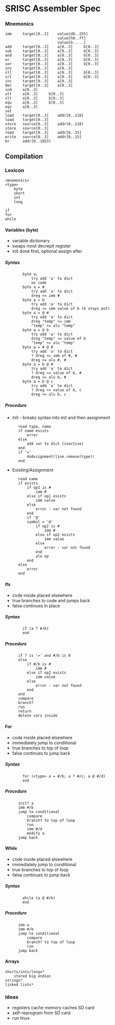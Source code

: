 # SRISC Assembler Spec

### Mnemonics

```
imm		target[0..3]	value[d0..255]
						value[h0..ff]
						value[b.....]
add		target[0..3]	a[0..3]		b[0..3]
sub		target[0..3]	a[0..3]		b[0..3]
and		target[0..3]	a[0..3]		b[0..3]
or		target[0..3]	a[0..3]		b[0..3]
xor		target[0..3]	a[0..3]		b[0..3]
inv		target[0..3]	a[0..3]
sll		target[0..3]	a[0..3]		b[0..3]
srl		target[0..3]	a[0..3]		b[0..3]
inc		target[0..3]	a[0..3]
dec		target[0..3]	a[0..3]
ind		a[0..3]
ult		a[0..3]		b[0..3]
slt		a[0..3]		b[0..3]
equ		a[0..3]		b[0..3]
eqz		a[0..3]
set
load	target[0..3]	addr[0..110]
load	target[0..3]
store	source[0..3]	addr[0..110]
store	source[0..3]
read	target[0..3]	addr[0..15]
write	source[0..3]	addr[0..15]
br		addr[0..1023]
```
		
## Compilation

### Lexicon

```
<mnemonics>
<type>
	byte
	short
	int
	long
	
if
for
while
```


#### Variables (byte)
* variable dictionary
* swaps most decrepit register
* init done first, optional assign after
##### Syntax
```
		byte a;
			try add 'a' to dict
			no code
		byte a = #
			try add 'a' to dict
			dreg <= imm #
		byte a = b
			try add 'a' to dict
			dreg <= imm value of b (b stays put)
		byte a = @ #
			try add 'a' to dict
			dreg "temp" <= imm
			"temp" <= alu "temp"
		byte a = @ b
			try add 'a' to dict
			dreg "temp" <= value of b
			"temp" <= alu "temp"
		byte a = # @ #
			try add 'a' to dict
			? dreg <= imm of #, #
			dreg <= alu #, #
		byte a = b @ #
			try add 'a' to dict
			? dreg <= value of b, #
			dreg <= alu b, #
		byte a = b @ c
			try add 'a' to dict
			? dreg <= value of b, c
			dreg <= alu b, c
```	
##### Procedure
* Init - breaks syntax into init and then assignment
```
      read type, name
      if name exists
          error
      else
          add var to dict (inactive)
      end		
      if '='
          doAssignment(line.remove(type))
      end
```
* Existing/Assignment
```
      read name
      if exists			
          if op1 is #
              imm #
          else if op1 exists
              imm value
          else
              error - var not found
          end
          if '@'
          symbol = '@'
              if op2 is #
                  imm #
              else if op2 exists
                  imm value
              else
                  error - var not found
              end
              alu op
          end				
      else
          error
      end
```

#### Ifs
* code inside placed elsewhere
* true branches to code and jumps back
* false continues in place
##### Syntax
```
		if (a ? #/b)
		end
```
		
##### Procedure
```
      if ? is '=' and #/b is 0
      else
          if #/b is #
              imm #
          else if op2 exists
              imm value
          else
              error - var not found
          end		
      end
      compare
      branch?
      run
      return
      delete vars inside
```

#### For
* code inside placed elsewhere
* immediately jump to conditional
* true branches to top of loop
* false continues to jump back
##### Syntax
```
		for (<type> a = #/b; a ? #/c; a @ #/d)
		end
```	
  ##### Procedure
```
      init? a
      imm #/b
      jump to conditional
          compare
          branch? to top of loop
          run
          imm #/d
          modify a
      jump back
```

#### While
* code inside placed elsewhere
* immediately jump to conditional
* true branches to top of loop
* false continues to jump back
##### Syntax
```
		while (a @ #/b)
		end
```	
##### Procedure
```
      imm a
      imm #/b
      jump to conditional
          compare
          branch? to top of loop
          run
      jump back
```

#### Arrays
	shorts/ints/longs*
		stored big endian
	strings*
	linked lists*
	
### Ideas
* registers cache memory caches SD card
* self-reprogram from SD card
* run linux